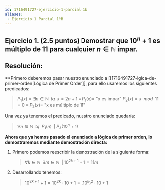 ```yaml
---
id: 1716491727-ejercicio-1-parcial-1b
aliases:
 - Ejercicio 1 Parcial 1ºB
---
```



## Ejercicio 1. (2.5 puntos) Demostrar que $10^n + 1$ es múltiplo de 11 para cualquier $n \in \mathbb{N}$ impar.

## Resolución:

**Primero deberemos pasar nuestro enunciado a [[1716491727-lgica-de-primer-orden|Lógica de Primer Orden]], para ello usaremos los siguientes predicados:

>$P_{1}(x) = \exists n \in \mathbb{N} \;\; tq \;\; x = 2n+1$         $\equiv$      $P_{1}(x)=$ "x es impar" 
>$P_{2}(x) = x \;\; mod \;\; 11 = 0$                     $\equiv$       $P_{2}(x) =$ "x es múltiplo de 11"


Una vez ya tenemos el predicado, nuestro enunciado quedaría:

>$\forall n \in \mathbb{N} \;\; tq \;\; P_{1}(n) \;\; | \; P_{2}(10^n + 1)$

**Ahora que ya hemos pasado el enunciado a lógica de primer orden, lo demostraremos mediante demostración directa:**

1. Primero podemos reescribir la demostración de la siguiente forma:
	>$\forall k \in \mathbb{N} \;\; \exists m \in \mathbb{N} \;\; | \; 10^{2k + 1} + 1 = 11m$
2. Desarrollando tenemos:
	>$10^{2k+1} + 1 = 10^{2k} \cdot 10 +1 = (10^k)^2 \cdot 10 + 1$
	